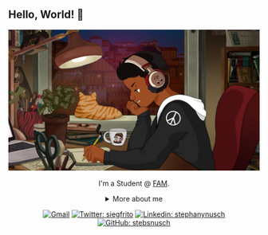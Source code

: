 ## Hello, World! 👋

<div align="center">
  
<img src="https://github.com/fernandosserra/fernandosserra/blob/main/lofi_me.jpg?raw=true" />

I'm a Student @ [FAM](https://vemprafam.com.br/).

<details>
  <summary> More about me</summary>
<div align="left">

``` js
const siegfrito = {
    personal: {
        fullName: 'Fernando A. S. Serra',
        birthDate: '1990-04-26',
        pronouns: 'he' | 'him',
        hobbiesAndInterests: ['poetry', 'games', 'podcasts', 'history', 'RolePlaying Games', 'Literature'],
        motivation: [
            'Learn, learn, learn and be happy!',
            'Making technology become more and more human and welcoming for everyone.',
        ],
    },
    technical: {
        frontEnd: {
            Javascript: ['Vanilla JS Basics and improving'],
            HTML: ['HTML5 Basics and improving'],
            CSS: ['CSS3 Basics and improving'],
            },
        backEnd: {
            Javascript: ['Node.js Basics and improving'],
        },
        databases: {
            ['MySQL', 'SQL Server'],
        }
    }
}

```

  </div>
</details>

[![Gmail](https://img.shields.io/twitter/url?label=email&logo=gmail&style=social&url=http%3A%2F%2Fmailto%3Asiegrfried7%40gmail.com)](mailto:siegrfried@gmail.com)
[![Twitter: siegfrito](https://img.shields.io/twitter/follow/siegfrito?style=social)](https://twitter.com/siegfrito)
[![Linkedin: stephanynusch](https://img.shields.io/badge/-fernandosserra-blue?style=flat-square&logo=Linkedin&logoColor=white&link=https://www.linkedin.com/in/fernandosserra/)](https://www.linkedin.com/in/fernandosserra/)
[![GitHub: stebsnusch](https://img.shields.io/github/followers/fernandosserra?label=follow&style=social)](https://github.com/fernandosserra)
</div>